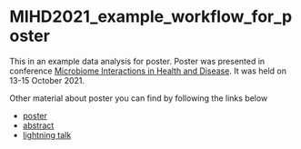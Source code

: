 # MIHD2021_example_workflow_for_poster
This in an example data analysis for poster. Poster was presented in conference 
[Microbiome Interactions in Health and Disease](https://coursesandconferences.wellcomeconnectingscience.org/event/microbiome-interactions-in-health-and-disease-virtual-conference-20211013/). 
It was held on 13-15 October 2021. 

Other material about poster you can find by following the links below

-   [poster](https://github.com/TuomasBorman/MIHD2021_example_workflow_for_poster/blob/main/miaverse_poster_20210929.pdf)
-   [abstract](https://github.com/TuomasBorman/MIHD2021_example_workflow_for_poster/blob/main/miaverse_poster_abstract_20210901.pdf)
-   [lightning talk](https://www.youtube.com/watch?v=A4URIEx9v1s)
